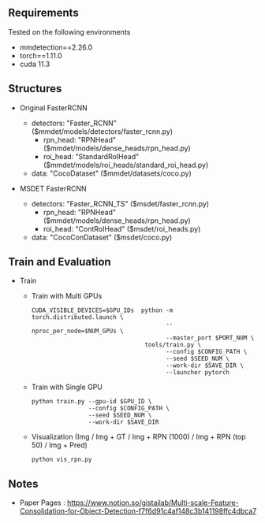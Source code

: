 ## Requirements
Tested on the following environments
- mmdetection==2.26.0
- torch==1.11.0
- cuda 11.3


## Structures
- Original FasterRCNN
  - detectors: "Faster_RCNN" ($mmdet/models/detectors/faster_rcnn.py)
    - rpn_head: "RPNHead" ($mmdet/models/dense_heads/rpn_head.py)
    - roi_head: "StandardRoIHead" ($mmdet/models/roi_heads/standard_roi_head.py)
  - data: "CocoDataset" ($mmdet/datasets/coco.py)

- MSDET FasterRCNN
  - detectors: "Faster_RCNN_TS" ($msdet/faster_rcnn.py)
    - rpn_head: "RPNHead" ($mmdet/models/dense_heads/rpn_head.py)
    - roi_head: "ContRoIHead" ($msdet/roi_heads.py)
  - data: "CocoConDataset" ($msdet/coco.py)


## Train and Evaluation
- Train
  - Train with Multi GPUs
    ```
    CUDA_VISIBLE_DEVICES=$GPU_IDs  python -m torch.distributed.launch \
                                          --nproc_per_node=$NUM_GPUs \
                                          --master_port $PORT_NUM \
                                    tools/train.py \
                                          --config $CONFIG_PATH \
                                          --seed $SEED_NUM \
                                          --work-dir $SAVE_DIR \
                                          --launcher pytorch
    ```

  - Train with Single GPU
    ```
    python train.py --gpu-id $GPU_ID \
                    --config $CONFIG_PATH \
                    --seed $SEED_NUM \
                    --work-dir $SAVE_DIR
    ```

  - Visualization (Img / Img + GT / Img + RPN (1000) / Img + RPN (top 50) / Img + Pred)
    ```
    python vis_rpn.py
    ```

## Notes
  - Paper Pages : https://www.notion.so/gistailab/Multi-scale-Feature-Consolidation-for-Object-Detection-f7f6d91c4af148c3b141198ffc4dbca7